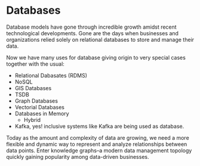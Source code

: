 # Databases

Database models have gone through incredible growth amidst recent technological developments. Gone are the days when businesses and organizations relied solely on relational databases to store and manage their data.

Now we have many uses for database giving origin to very special cases together with the usual:

- Relational Dabasates (RDMS)
- NoSQL
- GIS Databases
- TSDB
- Graph Databases
- Vectorial Databases
- Databases in Memory
    - Hybrid
- Kafka, yes! inclusive systems like Kafka are being used as database.

Today as the amount and complexity of data are growing, we need a more flexible and dynamic way to represent and analyze relationships between data points. Enter knowledge graphs–a modern data management topology quickly gaining popularity among data-driven businesses. 



